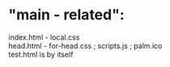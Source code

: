 # "main - related": #
index.html - local.css  
head.html - for-head.css ; scripts.js ; palm.ico  
test.html is by itself  


